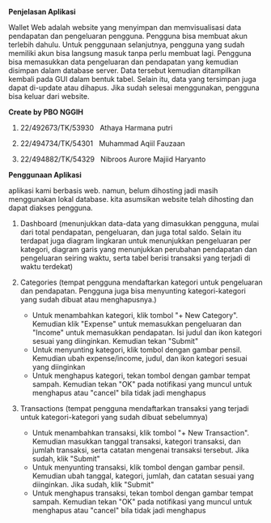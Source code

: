 **Penjelasan Aplikasi**

   Wallet Web adalah website yang menyimpan dan memvisualisasi data pendapatan dan pengeluaran pengguna. Pengguna bisa membuat akun terlebih dahulu. Untuk penggunaan selanjutnya, pengguna yang sudah memiliki akun bisa langsung masuk tanpa perlu membuat lagi. Pengguna bisa memasukkan data pengeluaran dan pendapatan yang kemudian disimpan dalam database server. Data tersebut kemudian ditampilkan kembali pada GUI dalam bentuk tabel. Selain itu, data yang tersimpan juga dapat di-update atau dihapus. Jika sudah selesai menggunakan, pengguna bisa keluar dari website.


**Create by PBO NGGIH**

1. 22/492673/TK/53930   Athaya Harmana putri

2. 22/494734/TK/54301   Muhammad Aqiil Fauzaan

3. 22/494882/TK/54329   Nibroos Aurore Majiid Haryanto



**Penggunaan Aplikasi**

aplikasi kami berbasis web. namun, belum dihosting jadi masih menggunakan lokal database. kita asumsikan website telah dihosting dan dapat diakses pengguna. 
1. Dashboard (menunjukkan data-data yang dimasukkan pengguna, mulai dari total pendapatan, pengeluaran, dan juga total saldo. Selain itu terdapat juga diagram lingkaran untuk menunjukkan pengeluaran per kategori, diagram garis yang menunjukkan perubahan pendapatan dan pengeluaran seiring waktu, serta tabel berisi transaksi yang terjadi di waktu terdekat)
  
2. Categories (tempat pengguna mendaftarkan kategori untuk pengeluaran dan pendapatan. Pengguna juga bisa menyunting kategori-kategori yang sudah dibuat atau menghapusnya.)

   - Untuk menambahkan kategori, klik tombol "+ New Category". Kemudian klik "Expense" untuk memasukkan pengeluaran dan "Income" untuk memasukkan pendapatan. Isi judul dan ikon kategori sesuai yang diinginkan. Kemudian tekan "Submit"
   - Untuk menyunting kategori, klik tombol dengan gambar pensil. Kemudian ubah expense/income, judul, dan ikon kategori sesuai yang diinginkan
   - Untuk menghapus kategori, tekan tombol dengan gambar tempat sampah. Kemudian tekan "OK" pada notifikasi yang muncul untuk menghapus atau "cancel" bila tidak jadi menghapus
   
3. Transactions (tempat pengguna mendaftarkan transaksi yang terjadi untuk kategori-kategori yang sudah dibuat sebelumnya)

   - Untuk menambahkan transaksi, klik tombol "+ New Transaction". Kemudian masukkan tanggal transaksi, kategori transaksi, dan jumlah transaksi, serta catatan mengenai transaksi tersebut. Jika sudah, klik "Submit"
   - Untuk menyunting transaksi, klik tombol dengan gambar pensil. Kemudian ubah tanggal, kategori, jumlah, dan catatan sesuai yang diinginkan. Jika sudah, klik "Submit"
   - Untuk menghapus transaksi, tekan tombol dengan gambar tempat sampah. Kemudian tekan "OK" pada notifikasi yang muncul untuk menghapus atau "cancel" bila tidak jadi menghapus
